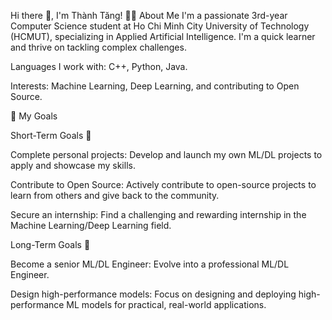 Hi there 👋, I'm Thành Tăng!
👨‍💻 About Me
I'm a passionate 3rd-year Computer Science student at Ho Chi Minh City University of Technology (HCMUT), specializing in Applied Artificial Intelligence. I'm a quick learner and thrive on tackling complex challenges.

Languages I work with: C++, Python, Java.

Interests: Machine Learning, Deep Learning, and contributing to Open Source.

🎯 My Goals

Short-Term Goals 🚀

Complete personal projects: Develop and launch my own ML/DL projects to apply and showcase my skills.

Contribute to Open Source: Actively contribute to open-source projects to learn from others and give back to the community.

Secure an internship: Find a challenging and rewarding internship in the Machine Learning/Deep Learning field.

Long-Term Goals 🌱

Become a senior ML/DL Engineer: Evolve into a professional ML/DL Engineer.

Design high-performance models: Focus on designing and deploying high-performance ML models for practical, real-world applications.
